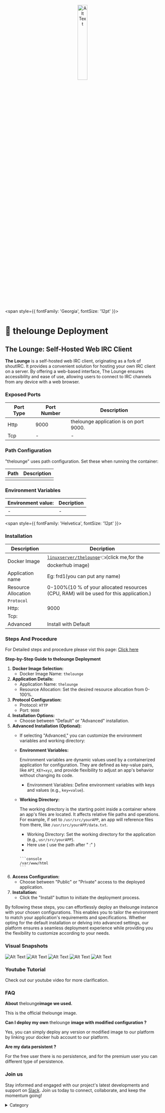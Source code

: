 
<p align="center">
  <img src="/img/65.jpg" alt="Alt Text" width="25%"/>
</p> 


<span style={{ fontFamily: 'Georgia', fontSize: '12pt' }}>

# 📱 thelounge Deployment

## The Lounge: Self-Hosted Web IRC Client

**The Lounge** is a self-hosted web IRC client, originating as a fork of shoutIRC. It provides a convenient solution for hosting your own IRC client on a server. By offering a web-based interface, The Lounge ensures accessibility and ease of use, allowing users to connect to IRC channels from any device with a web browser.

### Exposed Ports

| Port Type | Port Number | Description                              |
| --------- | ----------- | ---------------------------------------- |
| Http      | 9000          | thelounge application is on port 9000.     |
| Tcp       | -           | -             |

### Path Configuration

"thelounge" uses path configuration. Set these when running the container:

| Path                | Description                                   |
| ------------------- | --------------------------------------------- |
|     |             |


### Environment Variables


|   **Environment value:**          | Decription                                                                                                               | 
| --------------------- | ------                                                                                                                   | 
|-       |  -                              |

</span>


<span style={{ fontFamily: 'Helvetica', fontSize: '12pt' }}>

### Installation
|  Description          | Decription                                                                                                               | 
| --------------------- | ------                                                                                                                   | 
| Docker Image          |  [`linuxserver/thelounge`](https://hub.docker.com/r/linuxserver/thelounge)👈(click me,for the dockerhub image)                                   |
| Application name      |  Eg: frd1(you can put any name)                                                                                        | 
| Resource Allocation   |  0-100%(10 % of your allocated resources (CPU, RAM) will be used for this application.)                                  | 
| `Protocol`            |                                                                                                                          | 
|  Http:                | 9000                                                                                                                     |
|  Tcp:                 |                                                                                                                          | 
|    Advanced           |    Install with Default                                                                                                  |



### Steps And Procedure

For Detailed steps and procedure please vist this page: [Click here](https://techscaleinfinite.github.io/introduction/cloud-float/Steps%20and%20procedure)



**Step-by-Step Guide to thelounge Deployment**

1. **Docker Image Selection:**
   * Docker Image Name: `thelounge`
2. **Application Details:**
   * Application Name: `thelounge`
   * Resource Allocation: Set the desired resource allocation from 0-100%.
3. **Protocol Configuration:**
   * Protocol: `HTTP`
   * Port: `9000`
4. **Installation Options:**
   * Choose between "Default" or "Advanced" installation.
5. **Advanced Installation (Optional):**
   * If selecting "Advanced," you can customize the environment variables and working directory:
   *   **Environment Variables:**

       Environment variables are dynamic values used by a containerized application for configuration. They are defined as key-value pairs, like `API_KEY=xyz`, and provide flexibility to adjust an app's behavior without changing its code.

       * Environment Variables: Define environment variables with keys and values (e.g., `key=value`).
   *   **Working Directory:**

       The working directory is the starting point inside a container where an app's files are located. It affects relative file paths and operations. For example, if set to `/usr/src/yourAPP`, an app will reference files from there, like `/usr/src/yourAPP/data.txt`.

       * Working Directory: Set the working directory for the application (e.g., `usr/src/yourAPP`).
       * Here use ( use the path after   " :"  )
       *

           ```console
           /var/www/html
           ```
6. **Access Configuration:**
   * Choose between "Public" or "Private" access to the deployed application.
7. **Installation:**
   * Click the "Install" button to initiate the deployment process.

By following these steps, you can effortlessly deploy an thelounge instance with your chosen configurations. This enables you to tailor the environment to match your application's requirements and specifications. Whether opting for the default installation or delving into advanced settings, our platform ensures a seamless deployment experience while providing you the flexibility to customize according to your needs.

### Visual Snapshots
![Alt Text](/img/i8.png)
![Alt Text](/img/i77.png)
![Alt Text](/img/i88.png)
![Alt Text](/img/i887.png)
![Alt Text](/img/ii8.png)




### Youtube Tutorial&#x20;

Check out our youtube video for more clarification.



### FAQ

**About** thelounge**image we used.**

This is the official thelounge image.

**Can I deploy my own** thelounge **image with modified configuration ?**

Yes, you can simply deploy any version or modified image to our platform by linking your docker hub account to our platform.

**Are my data persistent ?**

For the free user there is no persistence, and for the premium user you can different type of persistence.

### Join us

Stay informed and engaged with our project's latest developments and support on [Slack](https://app.slack.com/client/T04QS32JX6E/C04QKEWE146). Join us today to connect, collaborate, and keep the momentum going!&#x20;

<details>

<summary>Category</summary>

Kubernetes, cloud computing, DevOps, cloud services, hosting platform, container orchestration, cloud infrastructure, cloud deployment, cloud management, cloud technology, cloud solutions, thelounge

</details>

</span>


